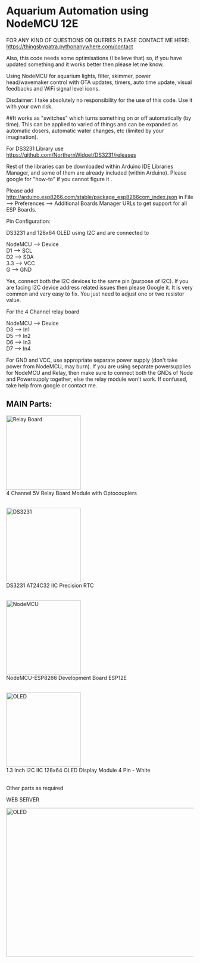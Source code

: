 # Aquarium Automation using NodeMCU 12E

FOR ANY KIND OF QUESTIONS OR QUERIES PLEASE CONTACT ME HERE: https://thingsbypatra.pythonanywhere.com/contact

Also, this code needs some optimisations (I believe that) so, if you have updated something and it works better then please let me know.

Using NodeMCU for aquarium lights, filter, skimmer, power head/wavemaker control with OTA updates, timers, auto time update, visual feedbacks and WiFi signal level icons.

Disclaimer: I take absolutely no responsibility for the use of this code. Use it with your own risk.

##It works as "switches" which turns something on or off automatically (by time). This can be applied to varied of things and can be expanded as automatic dosers, automatic water changes, etc (limited by your imagination).

For DS3231 Library use https://github.com/NorthernWidget/DS3231/releases

Rest of the libraries can be downloaded within Arduino IDE Libraries Manager, and some of them are already included (within Arduino). Please google for "how-to" if you cannot figure it .

Please add http://arduino.esp8266.com/stable/package_esp8266com_index.json in File --> Preferences --> Additional Boards Manager URLs to get support for all ESP Boards.

Pin Configuration:

DS3231 and 128x64 OLED using I2C and are connected to

NodeMCU --> Device <br/>
D1 --> SCL <br/>
D2 --> SDA <br/>
3.3 --> VCC <br/>
G --> GND <br/>

Yes, connect both the I2C devices to the same pin (purpose of I2C). If you are facing I2C device address related issues then please Google it. It is very common and very easy to fix. You just need to adjust one or two resistor value.

For the 4 Channel relay board

NodeMCU --> Device <br/>
D3 --> In1 <br/>
D5 --> In2 <br/>
D6 --> In3 <br/>
D7 --> In4 <br/>

For GND and VCC, use appropriate separate power supply (don't take power from NodeMCU, may burn). If you are using separate powersupplies for NodeMCU and Relay, then make sure to connect both the GNDs of Node and Powersupply together, else the relay module won't work. If confused, take help from google or contact me.

## MAIN Parts: <br/>
<img src="https://m.media-amazon.com/images/I/71TWos73PrL._SL1100_.jpg" alt="Relay Board" width="200" height="200"> <br/>
4 Channel 5V Relay Board Module with Optocouplers <br/><br/>

<img src="https://m.media-amazon.com/images/I/41RP9FjC+jL.jpg" alt="DS3231" width="200" height="200"> <br/>
DS3231 AT24C32 IIC Precision RTC <br/><br/>

<img src="https://m.media-amazon.com/images/I/51lIrI5vnQL.jpg" alt="NodeMCU" width="200" height="200"> <br/>
NodeMCU-ESP8266 Development Board ESP12E <br/><br/>

<img src="https://www.electronicscomp.com/image/cache/catalog/13-inch-i2c-iic-oled-display-module-4pin-white-800x800.jpg" alt="OLED" width="200" height="200"> <br/>
1.3 Inch I2C IIC 128x64 OLED Display Module 4 Pin - White <br/><br/>

Other parts as required

WEB SERVER

<img src="https://github.com/aniket-patra/aqua_NODEMCU/blob/main/aa.jpg" alt="OLED" width="800" height="400"> <br/>
